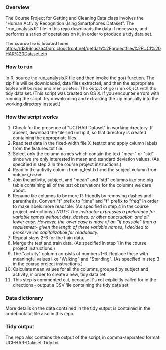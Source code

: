 ### Overview

The Course Project for Getting and Cleaning Data class involves the "Human Activity Recognition Using Smartphones Dataset". The "run_analysis.R" file in this repo downloads the data if necessary, and performs a series of operations on it, in order to produce a tidy data set.

The source file is located here: https://d396qusza40orc.cloudfront.net/getdata%2Fprojectfiles%2FUCI%20HAR%20Dataset.zip

### How to run

In R, source the run_analysis.R file and then invoke the go() function. The zip file will be downloaded, data files extracted, and then the appropriate tables will be read and manipulated. The output of go is an object with the tidy data set. (This script was created on OS X. If you encounter errors with running the script, try downloading and extracting the zip manually into the working directory instead.)

### How the script works

1. Check for the presence of "UCI HAR Dataset" in working directory. If absent, download the file and unzip it, so that directory is created containing the appropriate files.
2. Read test data in the fixed-width file X_test.txt and apply column labels from the features.txt file.
3. Select only the column names which contain the text "mean" or "std" since we are only interested in mean and standard deviation values.  (As specified in step 2 in the course project instructions.)
4. Read in the activity column from y_test.txt and the subject column from subject_txt.txt
5. Join the activity, subject, and "mean" and "std" columns into one big table containing all of the test observations for the columns we care about.
6. Rename the columns to be more R-friendly by removing dashes and parenthesis. Convert "t" prefix to "time" and "f" prefix to "freq" in order to make labels more readable. (As specified in step 4 in the course project instructions.) 
_NOTE: The instructor expresses a preference for variable names without dots, dashes, or other punctuation, and all lower case. However, the lower case is more of an "if possible" than a requiement- given the length of these variable names, I decided to preserve the capitalization for readability._
7. Repeat steps 2-6 for the train data.
8. Merge the test and train data. (As specified in step 1 in the course project instructions.)
9. The "activity" column consists of numbers 1-6. Replace those with meaningful values like "Walking" and "Standing".  (As specified in step 3 in the course project instructions.)
10. Calculate mean values for all the columns, grouped by subject and activity, in order to create a new, tidy data set.
11. This step is commented out, because it's not explicitly called for in the directions - output a CSV file containing the tidy data set.

### Data dictionary

More details on the data contained in the tidy output is contained in the codebook.txt file also in this repo.

### Tidy output

The repo also contains the output of the script, in comma-separated format: UCI-HAR-Dataset-Tidy.txt